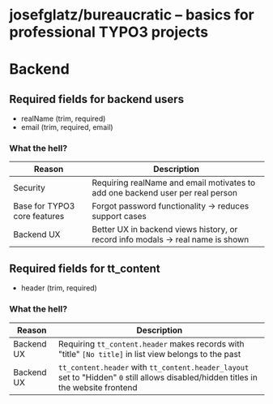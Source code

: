 # josefglatz/bureaucratic – basics for professional TYPO3 projects

# Backend

## Required fields for backend users

* realName (trim, required)
* email (trim, required, email)

### What the hell?

| Reason                       | Description                                                                    |
|------------------------------|--------------------------------------------------------------------------------|
| Security                     | Requiring realName and email motivates to add one backend user per real person |
| Base for TYPO3 core features | Forgot password functionality → reduces support cases                          |
| Backend UX                   | Better UX in backend views history, or record info modals → real name is shown |

## Required fields for tt_content

* header (trim, required)

### What the hell?

| Reason     | Description                                                                                                                         |
|------------|-------------------------------------------------------------------------------------------------------------------------------------|
| Backend UX | Requiring `tt_content.header` makes records with "title" `[No title]` in list view belongs to the past                              |
| Backend UX | `tt_content.header` with `tt_content.header_layout` set to "Hidden" `0` still allows disabled/hidden titles in the website frontend |